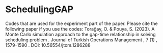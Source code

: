 # SchedulingGAP
Codes that are used for the experiment part of the paper.
Please cite the following paper if you use the codes:
Torağay, O. & Pouya, S. (2023). A Monte Carlo simulation approach to the gap-time relationship in solving scheduling problem . Journal of Turkish Operations Management , 7 (1) , 1579-1590 . DOI: 10.56554/jtom.1286288

